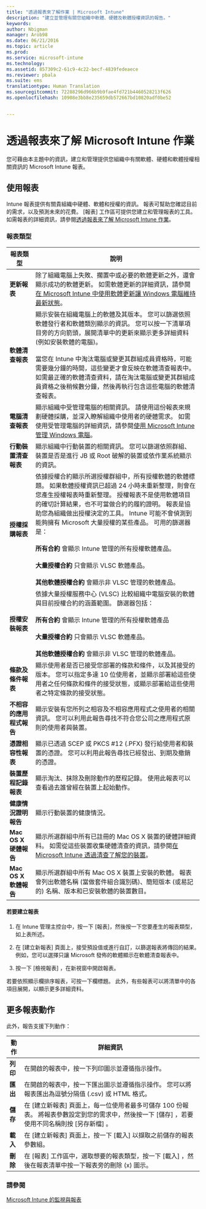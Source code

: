 ```yaml
---
title: "透過報表來了解作業 | Microsoft Intune"
description: "建立並管理有關您組織中軟體、硬體及軟體授權資訊的報告。"
keywords: 
author: Nbigman
manager: Arob98
ms.date: 06/21/2016
ms.topic: article
ms.prod: 
ms.service: microsoft-intune
ms.technology: 
ms.assetid: 857309c2-61c9-4c22-becf-4839fedeaece
ms.reviewer: pbala
ms.suite: ems
translationtype: Human Translation
ms.sourcegitcommit: 72288296d966b9b9fae4fd721b4460528213f626
ms.openlocfilehash: 10908e3bb8e235659db572667bd10820adf0be52


---
```


# 透過報表來了解 Microsoft Intune 作業
您可藉由本主題中的資訊，建立和管理提供您組織中有關軟體、硬體和軟體授權相關資訊的 Microsoft Intune 報表。

## 使用報表
Intune 報表提供有關貴組織中硬體、軟體和授權的資訊。 報表可幫助您確認目前的需求，以及預測未來的花費。 [報表]  工作區可提供您建立和管理報表的工具。 如需報表的詳細資訊，請參閱[透過報表來了解 Microsoft Intune 作業](understand-microsoft-intune-operations-by-using-reports.md)。

### 報表類型

|報表類型|說明|
|---------------|---------------|
|**更新報表**|除了組織電腦上失敗、擱置中或必要的軟體更新之外，還會顯示成功的軟體更新。 如需軟體更新的詳細資訊，請參閱[在 Microsoft Intune 中使用軟體更新讓 Windows 電腦維持最新狀態](keep-windows-pcs-up-to-date-with-software-updates-in-microsoft-intune.md)。|
|**軟體清查報表**|顯示安裝在組織電腦上的軟體及其版本。 您可以篩選依照軟體發行者和軟體類別顯示的資訊。 您可以按一下清單項目旁的方向箭頭，展開清單中的更新來顯示更多詳細資料 (例如安裝軟體的電腦)。<br /><br />當您在 Intune 中淘汰電腦或變更其群組成員資格時，可能需要幾分鐘的時間，這些變更才會反映在軟體清查報表中。 如需最正確的軟體清查資料，請在淘汰電腦或變更其群組成員資格之後稍候數分鐘，然後再執行包含這些電腦的軟體清查報表。|
|**電腦清查報表**|顯示組織中受管理電腦的相關資訊。 請使用這份報表來規劃硬體採購，並深入瞭解組織中使用者的硬體需求。 如需使用受管理電腦的詳細資訊，請參閱[使用 Microsoft Intune 管理 Windows 電腦](manage-windows-pcs-with-microsoft-intune.md)。|
|**行動裝置清查報表**|顯示組織中行動裝置的相關資訊。 您可以篩選依照群組、裝置是否是進行 JB 或 Root 破解的裝置或依作業系統顯示的資訊。|
|**授權採購報表**|依據授權合約顯示所選授權群組中，所有授權軟體的軟體標題。 如果軟體授權資訊已超過 24 小時未重新整理，則會在您產生授權報表時重新整理。 授權報表不是使用軟體項目的確切計算結果，也不可當做合約的履約證明。 報表是協助您為組織做出授權決定的工具。 Intune 可能不會偵測到能夠擁有 Microsoft 大量授權的某些產品。 可用的篩選器是：<br /><br />**所有合約** 會顯示 Intune 管理的所有授權軟體產品。<br /><br />**大量授權合約** 只會顯示 VLSC 軟體產品。<br /><br />**其他軟體授權合約** 會顯示非 VLSC 管理的軟體產品。|
|**授權安裝報表**|依據大量授權服務中心 (VLSC) 比較組織中電腦安裝的軟體與目前授權合約的涵蓋範圍。 篩選器包括：<br /><br />**所有合約** 會顯示 Intune 管理的所有授權軟體產品<br /><br />**大量授權合約** 只會顯示 VLSC 軟體產品。<br /><br />**其他軟體授權合約** 會顯示非 VLSC 管理的軟體產品。|
|**條款及條件報表**|顯示使用者是否已接受您部署的條款和條件，以及其接受的版本。 您可以指定多達 10 位使用者，並顯示部署給這些使用者之任何條款和條件的接受狀態，或顯示部署給這些使用者之特定條款的接受狀態。|
|**不相容的應用程式報告**|顯示安裝有您所列之相容及不相容應用程式之使用者的相關資訊。 您可以利用此報告尋找不符合您公司之應用程式原則的使用者與裝置。|
|**憑證相容性報表**|顯示已透過 SCEP 或 PKCS #12 (.PFX) 發行給使用者和裝置的憑證。 您可以利用此報告尋找已經發出、到期及撤銷的憑證。|
|**裝置歷程記錄報表**|顯示淘汰、抹除及刪除動作的歷程記錄。 使用此報表可以查看過去誰曾經在裝置上起始動作。|
|**健康情況證明報告**|顯示行動裝置的健康情況。|
|**Mac OS X 硬體報告**|顯示所選群組中所有已註冊的 Mac OS X 裝置的硬體詳細資料。 如需從這些裝置收集硬體清查的資訊，請參閱[在 Microsoft Intune 透過清查了解您的裝置](understand-your-devices-with-inventory-in-microsoft-intune.md)。|
|**Mac OS X 軟體報告**|顯示所選群組中所有 Mac OS X 裝置上安裝的軟體。 報表會列出軟體名稱 (當做套件組合識別碼)、簡短版本 (或易記的) 名稱、版本和已安裝軟體的裝置數目。|

#### 若要建立報表

1.  在 Intune 管理主控台中，按一下 [報表]，然後按一下您要產生的報表類型，如上表所述。

2.  在 [建立新報表]  頁面上，接受預設值或進行自訂，以篩選報表將傳回的結果。 例如，您可以選擇只讓 Microsoft 發佈的軟體顯示在軟體清查報表中。

3.  按一下 [檢視報表]  ，在新視窗中開啟報表。

若要依照顯示欄排序報表，可按一下欄標題。 此外，有些報表可以將清單中的各項目展開，以顯示更多詳細資料。

## 更多報表動作
此外，報告支援下列動作：

|動作|詳細資訊|
|----------|--------------------|
|**列印**|在開啟的報表中，按一下列印圖示並遵循指示操作。|
|**匯出**|在開啟的報表中，按一下匯出圖示並遵循指示操作。 您可以將報表匯出為逗號分隔值 (.csv) 或 HTML 格式。|
|**儲存**|在 [建立新報表]  頁面上，每一位使用者最多可儲存 100 份報表。 將報表參數設定到您的需求中，然後按一下 [儲存] ，若要使用不同名稱則按 [另存新檔]  。|
|**載入**|在 [建立新報表]  頁面上，按一下 [載入]  以擷取之前儲存的報表參數組。|
|**刪除**|在 [報表]  工作區中，選取想要的報表類型，按一下 [載入] ，然後在報表清單中按一下報表旁的刪除 (x) 圖示。|

### 請參閱
[Microsoft Intune 的監視與報表](monitoring-and-reports-with-microsoft-intune.md)




<!--HONumber=Jul16_HO3-->


